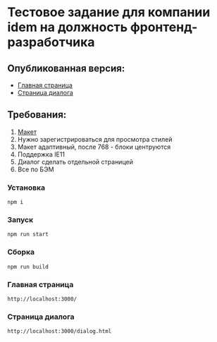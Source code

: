 # Тестовое задание для компании idem на должность фронтенд-разработчика

## Опубликованная версия:
* [Главная страница](https://idem-test-task.netlify.app/)
* [Страница диалога](https://idem-test-task.netlify.app/dialog.html)

## Требования: 

1. [Макет](https://www.figma.com/file/C1BahKgCtsIjuSY0YXN7tWmt/Тестовое-задание-вёрстка?node-id=0%3A1)
2. Нужно зарегистрироваться для просмотра стилей
3. Макет адаптивный, после 768 - блоки центруются
4. Поддержка IE11
5. Диалог сделать отдельной страницей
6. Все по БЭМ

### Установка
```
npm i
```

### Запуск
```
npm run start
```

### Сборка
```
npm run build
```

### Главная страница
```
http://localhost:3000/
```

### Страница диалога
```
http://localhost:3000/dialog.html
```

